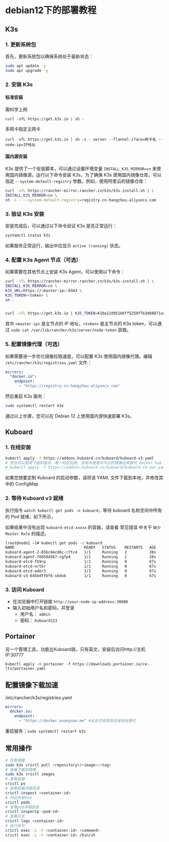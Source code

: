 # debian12下的部署教程

## K3s

### 1. 更新系统包

首先，更新系统包以确保系统处于最新状态：

```bash
sudo apt update -y
sudo apt upgrade -y
```

### 2. 安装 K3s

#### 标准安装

需科学上网

```shell
curl -sfL https://get.k3s.io | sh - 
```

多网卡指定主网卡

```shell
curl -sfL https://get.k3s.io | sh -s - server --flannel-iface=网卡名 --node-ip=IP地址
```

#### 国内源安装

K3s 提供了一个安装脚本，可以通过设置环境变量 `INSTALL_K3S_MIRROR=cn` 来使用国内镜像源。运行以下命令安装 K3s，为了确保 K3s 使用国内镜像仓库，可以指定 `--system-default-registry` 参数。例如，使用阿里云的镜像仓库：

```bash
curl -sfL https://rancher-mirror.rancher.cn/k3s/k3s-install.sh | \
INSTALL_K3S_MIRROR=cn \
sh -s - --system-default-registry=registry.cn-hangzhou.aliyuncs.com
```

### 3. 验证 K3s 安装

安装完成后，可以通过以下命令验证 K3s 是否正常运行：

```bash
systemctl status k3s
```

如果服务正常运行，输出中应显示 `active (running)` 状态。

### 4. 配置 K3s Agent 节点（可选）

如果需要在其他节点上安装 K3s Agent，可以使用以下命令：

```bash
curl -sfL https://rancher-mirror.rancher.cn/k3s/k3s-install.sh | \
INSTALL_K3S_MIRROR=cn \
K3S_URL=https://<master-ip>:6443 \
K3S_TOKEN=<token> \
sh -


curl -sfL https://get.k3s.io | K3S_TOKEN=K10a12d951b6ff5259f7b3d60871ac4858d005bdf8f1c2b358095ed58c3f927b9a2::server:3cd2d63d57987d18e6bfae8f76cfdd53 sh -s - server --flannel-iface=enp6s19 --node-ip=192.168.1.107 --server https://192.168.1.106:6443
```

其中 `<master-ip>` 是主节点的 IP 地址，`<token>` 是主节点的 K3s token，可以通过 `sudo cat /var/lib/rancher/k3s/server/node-token` 获取。

### 5. 配置镜像代理（可选）

如果需要进一步优化镜像拉取速度，可以配置 K3s 使用国内镜像代理。编辑 `/etc/rancher/k3s/registries.yaml` 文件：

```yaml
mirrors:
  "docker.io":
    endpoint:
      - "https://registry.cn-hangzhou.aliyuncs.com"
```

然后重启 K3s 服务：

```bash
sudo systemctl restart k3s
```

通过以上步骤，您可以在 Debian 12 上使用国内源快速部署 K3s。

## Kuboard

### 1. 在线安装

```bash
kubectl apply -f https://addons.kuboard.cn/kuboard/kuboard-v3.yaml
# 您也可以使用下面的指令，唯一的区别是，该指令使用华为云的镜像仓库替代 docker hub 分发 Kuboard 所需要的镜像
# kubectl apply -f https://addons.kuboard.cn/kuboard/kuboard-v3-swr.yaml
```

如果您想要定制 Kuboard 的启动参数，请将该 YAML 文件下载到本地，并修改其中的 ConfigMap

### 2. 等待 Kuboard v3 就绪

执行指令 `watch kubectl get pods -n kuboard`，等待 kuboard 名称空间中所有的 Pod 就绪，如下所示，

如果结果中没有出现 `kuboard-etcd-xxxxx` 的容器，请查看 常见错误 中关于 `缺少 Master Role` 的描述。

```sh
[root@node1 ~]# kubectl get pods -n kuboard
NAME                               READY   STATUS    RESTARTS   AGE
kuboard-agent-2-65bc84c86c-r7tc4   1/1     Running   2          28s
kuboard-agent-78d594567-cgfp4      1/1     Running   2          28s
kuboard-etcd-fh9rp                 1/1     Running   0          67s
kuboard-etcd-nrtkr                 1/1     Running   0          67s
kuboard-etcd-ader3                 1/1     Running   0          67s
kuboard-v3-645bdffbf6-sbdxb        1/1     Running   0          67s    
```

### 3. 访问 Kuboard

- 在浏览器中打开链接 `http://your-node-ip-address:30080`
- 输入初始用户名和密码，并登录
  - 用户名： `admin`
  - 密码： `Kuboard123`

## Portainer

另一个管理工具，功能比Kuboard弱，只有英文，安装后访问http://主机IP:30777

```shell
kubectl apply -n portainer -f https://downloads.portainer.io/ce-lts/portainer.yaml
```



## 配置镜像下载加速

/etc/rancher/k3s/registries.yaml

```yaml
mirrors:
  docker.io:
    endpoint:
      - "https://docker.xuanyuan.me" #此处可用其他加速地址替代
```

重启服务：`sudo systemctl restart k3s`

## 常用操作

```bash
# 拉取镜像
sudo k3s crictl pull <repository>/<image>:<tag>
# 查看下载的镜像
sudo k3s crictl images
# 查看容器
crictl ps
# 查看容器详细信息
crictl inspect <container-id>
# 列出所有Pod
crictl pods
# 查看pod详细信息
crictl inspectp <pod-id>
# 查看日志
crictl logs <container-id>
# 执行命令
crictl exec -i -t <container-id> <command>
crictl exec -i -t <container-id> /bin/sh
```

